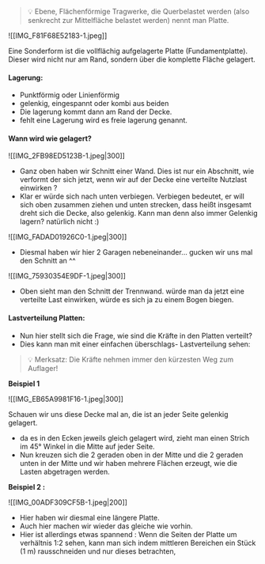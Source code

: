 >💡 Ebene, Flächenförmige Tragwerke, die Querbelastet werden (also senkrecht zur Mittelfläche belastet werden) nennt man Platte.

![[IMG_F81F68E52183-1.jpeg]]

Eine Sonderform ist die vollflächig aufgelagerte Platte (Fundamentplatte). Dieser wird nicht nur am Rand, sondern über die komplette Fläche gelagert.

#### Lagerung:
- Punktförmig oder Linienförmig
- gelenkig, eingespannt oder kombi aus beiden
- Die lagerung kommt dann am Rand der Decke.
- fehlt eine Lagerung wird es freie lagerung genannt.

#### Wann wird wie gelagert?

![[IMG_2FB98ED5123B-1.jpeg|300]]

- Ganz oben haben wir Schnitt einer Wand. Dies ist nur ein Abschnitt, wie verformt der sich jetzt, wenn wir auf der Decke eine verteilte Nutzlast einwirken ?
- Klar er würde sich nach unten verbiegen. Verbiegen bedeutet, er will sich oben zusammen ziehen und unten strecken, dass heißt insgesamt dreht sich die Decke, also gelenkig. Kann man denn also immer Gelenkig lagern? natürlich nicht :)

![[IMG_FADAD01926C0-1.jpeg|300]]

- Diesmal haben wir hier 2 Garagen nebeneinander... gucken wir uns mal den Schnitt an ^^

![[IMG_75930354E9DF-1.jpeg|300]]

- Oben sieht man den Schnitt der Trennwand. würde man da jetzt eine verteilte Last einwirken, würde es sich ja zu einem Bogen biegen.

#### Lastverteilung Platten:
- Nun hier stellt sich die Frage, wie sind die Kräfte in den Platten verteilt?
- Dies kann man mit einer einfachen überschlags- Lastverteilung sehen:

> 💡 Merksatz: Die Kräfte nehmen immer den kürzesten Weg zum Auflager!

**Beispiel 1**

![[IMG_EB65A9981F16-1.jpeg|300]]

Schauen wir uns diese Decke mal an, die ist an jeder Seite gelenkig gelagert.
- da es in den Ecken jeweils gleich gelagert wird, zieht man einen Strich im 45° Winkel in die Mitte auf jeder Seite.
- Nun kreuzen sich die 2 geraden oben in der Mitte und die 2 geraden unten in der Mitte und wir haben mehrere Flächen erzeugt, wie die Lasten abgetragen werden.

**Beispiel 2 :**

![[IMG_00ADF309CF5B-1.jpeg|200]]

- Hier haben wir diesmal eine längere Platte.
- Auch hier machen wir wieder das gleiche wie vorhin.
- Hier ist allerdings etwas spannend : Wenn die Seiten der Platte um verhältnis 1:2 sehen, kann man sich indem mittleren Bereichen ein Stück (1 m) rausschneiden und nur dieses betrachten,